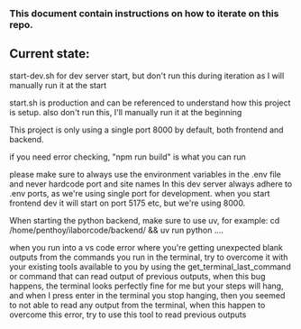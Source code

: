 ### This document contain instructions on how to iterate on this repo.

## Current state:
start-dev.sh for dev server start, but don't run this during iteration as I will manually run it at the start

start.sh is production and can be referenced to understand how this project is setup. also don't run this, I'll manually run it at the beginning

This project is only using a single port 8000 by default, both frontend and backend.

if you need error checking, "npm run build" is what you can run

please make sure to always use the environment variables in the .env file and never hardcode port and site names
In this dev server always adhere to .env ports, as we're using single port for development. when you start frontend dev it will start on port 5175 etc, but we're using 8000.

When starting the python backend, make sure to use uv, for example:
cd /home/penthoy/ilaborcode/backend/ && uv run python ....

when you run into a vs code error where you're getting unexpected blank outputs from the commands you run in the terminal, try to overcome it with your existing tools available to you by using the get_terminal_last_command or command that can read output of previous outputs, when this bug happens, the terminal looks perfectly fine for me but your steps will hang, and when I press enter in the terminal you stop hanging, then you seemed to not able to read any output from the terminal, when this happen to overcome this error, try to use this tool to read previous outputs